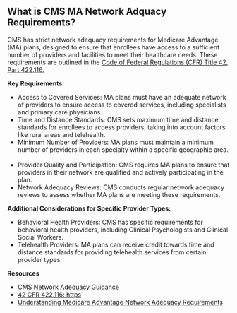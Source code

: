 ## What is CMS MA Network Adquacy Requirements?
CMS has strict network adequacy requirements for Medicare Advantage (MA) plans, designed to ensure that enrollees have access to a sufficient number of providers and 
facilities to meet their healthcare needs. These requirements are outlined in the [Code of Federal Regulations (CFR) Title 42, Part 422.116.](https://www.ecfr.gov/current/title-42/chapter-IV/subchapter-B/part-422/subpart-C/section-422.116)

**Key Requirements:**
- Access to Covered Services: 
MA plans must have an adequate network of providers to ensure access to covered services, including specialists and primary care physicians.   
- Time and Distance Standards: 
CMS sets maximum time and distance standards for enrollees to access providers, taking into account factors like rural areas and telehealth.   
- Minimum Number of Providers: 
MA plans must maintain a minimum number of providers in each specialty within a specific geographic area.   
- Provider Quality and Participation: 
CMS requires MA plans to ensure that providers in their network are qualified and actively participating in the plan.   
- Network Adequacy Reviews: 
CMS conducts regular network adequacy reviews to assess whether MA plans are meeting these requirements.   

**Additional Considerations for Specific Provider Types:**

- Behavioral Health Providers: 
CMS has specific requirements for behavioral health providers, including Clinical Psychologists and Clinical Social Workers.   
- Telehealth Providers: 
MA plans can receive credit towards time and distance standards for providing telehealth services from certain provider types.  

**Resources**
- [CMS Network Adequacy Guidance](https://www.cms.gov/medicare/health-drug-plans/network-adequacy)
- [42 CFR 422.116: https](//www.ecfr.gov/current/title-42/chapter-IV/subchapter-B/part-422)
- [Understanding Medicare Advantage Network Adequacy Requirements](https://www.cms.gov/medicare/health-drug-plans/network-adequacy)

